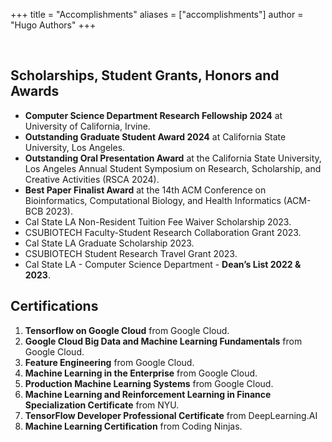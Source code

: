 +++
title = "Accomplishments"
aliases = ["accomplishments"]
author = "Hugo Authors"
+++

<br>

## Scholarships, Student Grants, Honors and Awards

- <b>Computer Science Department Research Fellowship 2024</b> at University of California, Irvine.
- <b>Outstanding Graduate Student Award 2024</b> at California State University, Los Angeles.
- <b>Outstanding Oral Presentation Award</b> at the California State University, Los Angeles Annual Student Symposium on Research, Scholarship, and Creative Activities (RSCA 2024).
- <b>Best Paper Finalist Award</b> at the 14th ACM Conference on Bioinformatics, Computational Biology, and Health Informatics (ACM-BCB 2023).
- Cal State LA Non-Resident Tuition Fee Waiver Scholarship 2023.
- CSUBIOTECH Faculty-Student Research Collaboration Grant 2023.
- Cal State LA Graduate Scholarship 2023.
- CSUBIOTECH Student Research Travel Grant 2023.
- Cal State LA - Computer Science Department - <b>Dean’s List 2022 & 2023</b>.


## Certifications

1. <b>Tensorflow on Google Cloud</b> from Google Cloud.
2. <b>Google Cloud Big Data and Machine Learning Fundamentals</b> from Google Cloud.
3. <b>Feature Engineering</b> from Google Cloud.
4. <b>Machine Learning in the Enterprise</b> from Google Cloud.
5. <b>Production Machine Learning Systems</b> from Google Cloud.
6. <b>Machine Learning and Reinforcement Learning in Finance Specialization Certificate</b> from NYU.
7. <b>TensorFlow Developer Professional Certificate</b> from DeepLearning.AI
8. <b>Machine Learning Certification</b> from Coding Ninjas.
